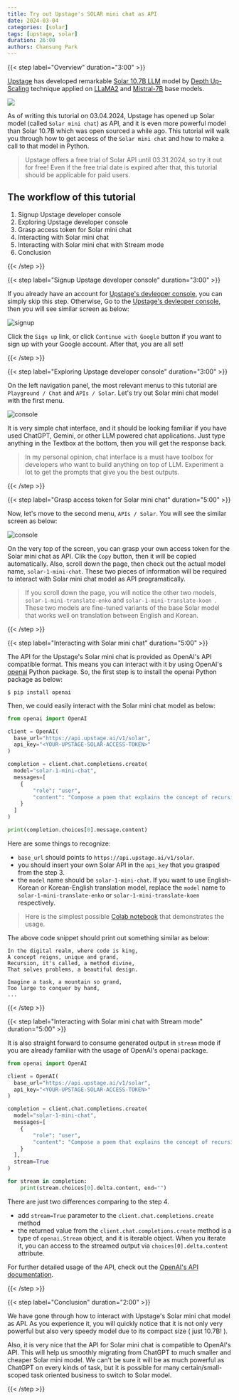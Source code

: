 ```yaml
---
title: Try out Upstage's SOLAR mini chat as API
date: 2024-03-04
categories: [solar]
tags: [upstage, solar]
duration: 26:00
authors: Chansung Park
---
```


{{< step label="Overview" duration="3:00" >}}

[Upstage](https://www.upstage.ai/) has developed remarkable [Solar 10.7B LLM](https://huggingface.co/upstage/SOLAR-10.7B-v1.0) model by [Depth Up-Scaling](https://arxiv.org/pdf/2312.15166.pdf) technique applied on [LLaMA2](https://llama.meta.com/llama2/) and [Mistral-7B](https://mistral.ai/news/announcing-mistral-7b/) base models. 

![](https://images.squarespace-cdn.com/content/v1/659384103b38c97cdaf368bd/3125b51c-329a-49a5-820b-9a212c5f548a/Screenshot+2024-01-25+at+1.01.27%E2%80%AFPM.png?format=2500w)

As of writing this tutorial on 03.04.2024, Upstage has opened up Solar model (called `Solar mini chat`) as API, and it is even more powerful model than Solar 10.7B which was open sourced a while ago. This tutorial will walk you through how to get access of the `Solar mini chat` and how to make a call to that model in Python.

> Upstage offers a free trial of Solar API until 03.31.2024, so try it out for free! Even if the free trial date is expired after that, this tutorial should be applicable for paid users.

## The workflow of this tutorial

1. Signup Upstage developer console
2. Exploring Upstage developer console
3. Grasp access token for Solar mini chat
4. Interacting with Solar mini chat
5. Interacting with Solar mini chat with Stream mode
5. Conclusion

{{< /step >}}

{{< step label="Signup Upstage developer console" duration="3:00" >}}

If you already have an account for [Upstage's devleoper console](https://console.upstage.ai/), you can simply skip this step. Otherwise, Go to the [Upstage's devleoper console](https://console.upstage.ai/), then you will see similar screen as below:

![signup](/assets/images/upstage-solar-mini-beginner/signup.png)

Click the `Sign up` link, or click `Continue with Google` button if you want to sign up with your Google account. After that, you are all set!

{{< /step >}}

{{< step label="Exploring Upstage developer console" duration="3:00" >}}

On the left navigation panel, the most relevant menus to this tutorial are `Playground / Chat` and `APIs / Solar`. Let's try out Solar mini chat model with the first menu.

![console](/assets/images/upstage-solar-mini-beginner/console.png)

It is very simple chat interface, and it should be looking familiar if you have used ChatGPT, Gemini, or other LLM powered chat applications. Just type anything in the Textbox at the bottom, then you will get the response back. 

> In my personal opinion, chat interface is a must have toolbox for developers who want to build anything on top of LLM. Experiment a lot to get the prompts that give you the best outputs.

{{< /step >}}

{{< step label="Grasp access token for Solar mini chat" duration="5:00" >}}

Now, let's move to the second menu, `APIs / Solar`. You will see the similar screen as below:

![console](/assets/images/upstage-solar-mini-beginner/access-token.png)

On the very top of the screen, you can grasp your own access token for the Solar mini chat as API. Clik the `Copy` button, then it will be copied automatically. Also, scroll down the page, then check out the actual model name, `solar-1-mini-chat`. These two pieces of information will be required to interact with Solar mini chat model as API programatically.

> If you scroll down the page, you will notice the other two models, `solar-1-mini-translate-enko` and `solar-1-mini-translate-koen	`. These two models are fine-tuned variants of the base Solar model that works well on translation between English and Korean.

{{< /step >}}

{{< step label="Interacting with Solar mini chat" duration="5:00" >}}

The API for the Upstage's Solar mini chat is provided as OpenAI's API compatible format. This means you can interact with it by using OpenAI's [openai](https://pypi.org/project/openai/) Python package. So, the first step is to install the openai Python package as below:

```console
$ pip install openai
```

Then, we could easily interact with the Solar mini chat model as below: 

```python
from openai import OpenAI

client = OpenAI(
  base_url="https://api.upstage.ai/v1/solar",
  api_key="<YOUR-UPSTAGE-SOLAR-ACCESS-TOKEN>"
)

completion = client.chat.completions.create(
  model="solar-1-mini-chat",
  messages=[
    {
        "role": "user", 
        "content": "Compose a poem that explains the concept of recursion in programming."
    }
  ]
)

print(completion.choices[0].message.content)
```

Here are some things to recognize:
- `base_url` should points to `https://api.upstage.ai/v1/solar`.
- you should insert your own Solar API in the `api_key` that you grasped from the step 3.
- the `model` name should be `solar-1-mini-chat`. If you want to use English-Korean or Korean-English translation model, replace the `model` name to `solar-1-mini-translate-enko` or `solar-1-mini-translate-koen` respectively.

> Here is the simplest possible [Colab notebook](https://colab.research.google.com/drive/1gtChVPtb55eiUxdc2dca0OsXqYR3-IMn?usp=sharing) that demonstrates the usage.

The above code snippet should print out something similar as below:

```
In the digital realm, where code is king,
A concept reigns, unique and grand,
Recursion, it's called, a method divine,
That solves problems, a beautiful design.

Imagine a task, a mountain so grand,
Too large to conquer by hand,
...
```

{{< /step >}}

{{< step label="Interacting with Solar mini chat with Stream mode" duration="5:00" >}}

It is also straight forward to consume generated output in `stream` mode if you are already familiar with the usage of OpenAI's openai package.

```python
from openai import OpenAI

client = OpenAI(
  base_url="https://api.upstage.ai/v1/solar",
  api_key="<YOUR-UPSTAGE-SOLAR-ACCESS-TOKEN>"
)

completion = client.chat.completions.create(
  model="solar-1-mini-chat",
  messages=[
    {
        "role": "user", 
        "content": "Compose a poem that explains the concept of recursion in programming."
    }
  ],
  stream=True
)

for stream in completion:
    print(stream.choices[0].delta.content, end="")
```

There are just two differences comparing to the step 4.
- add `stream=True` parameter to the `client.chat.completions.create` method
- the returned value from the `client.chat.completions.create` method is a type of `openai.Stream` object, and it is iterable object. When you iterate it, you can access to the streamed output via `choices[0].delta.content` attribute.

For further detailed usage of the API, check out the [OpenAI's API documentation](https://platform.openai.com/docs/api-reference/making-requests).

{{< /step >}}

{{< step label="Conclusion" duration="2:00" >}}

We have gone through how to interact with Upstage's Solar mini chat model as API. As you experience it, you will quickly notice that it is not only very powerful but also very speedy model due to its compact size ( just 10.7B! ).

Also, it is very nice that the API for Solar mini chat is compatible to OpenAI's API. This will help us smoothly migrating from ChatGPT to much smaller and cheaper Solar mini model. We can't be sure it will be as much powerful as ChatGPT on every kinds of task, but it is possible for many certain/small-scoped task oriented business to switch to Solar model. 

{{< /step >}}